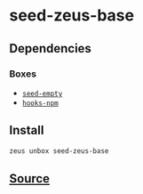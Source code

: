 
seed-zeus-base
====================






## Dependencies
### Boxes
* [`seed-empty`](seed-empty.md)
* [`hooks-npm`](hooks-npm.md)




## Install
```bash
zeus unbox seed-zeus-base
```












## [Source](https://github.com/liquidapps-io/zeus-sdk/tree/master/boxes/groups/seeds/seed-zeus-base)